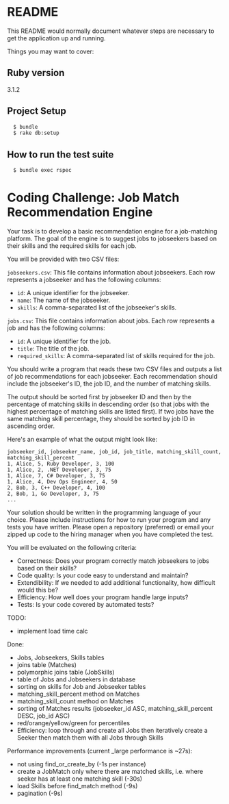 # README

This README would normally document whatever steps are necessary to get the
application up and running.

Things you may want to cover:

## Ruby version
3.1.2

## Project Setup
```bash
  $ bundle
  $ rake db:setup
```

## How to run the test suite
```bash
  $ bundle exec rspec
```

# Coding Challenge: Job Match Recommendation Engine

Your task is to develop a basic recommendation engine for a job-matching platform. The goal of the engine is to suggest jobs to jobseekers based on their skills and the required skills for each job.

You will be provided with two CSV files:

`jobseekers.csv`: This file contains information about jobseekers. Each row represents a jobseeker and has the following columns:

* `id`: A unique identifier for the jobseeker.
* `name`: The name of the jobseeker.
* `skills`: A comma-separated list of the jobseeker's skills.

`jobs.csv`: This file contains information about jobs. Each row represents a job and has the following columns:

* `id`: A unique identifier for the job.
* `title`: The title of the job.
* `required_skills`: A comma-separated list of skills required for the job.

You should write a program that reads these two CSV files and outputs a list of job recommendations for each jobseeker. Each recommendation should include the jobseeker's ID, the job ID, and the number of matching skills.

The output should be sorted first by jobseeker ID and then by the percentage of matching skills in descending order (so that jobs with the highest percentage of matching skills are listed first). If two jobs have the same matching skill percentage, they should be sorted by job ID in ascending order.

Here's an example of what the output might look like:

```
jobseeker_id, jobseeker_name, job_id, job_title, matching_skill_count, matching_skill_percent
1, Alice, 5, Ruby Developer, 3, 100
1, Alice, 2, .NET Developer, 3, 75
1, Alice, 7, C# Developer, 3, 75
1, Alice, 4, Dev Ops Engineer, 4, 50
2, Bob, 3, C++ Developer, 4, 100
2, Bob, 1, Go Developer, 3, 75
...
```

Your solution should be written in the programming language of your choice. Please include instructions for how to run your program and any tests you have written.
Please open a repository (preferred) or email your zipped up code to the hiring manager when you have completed the test.

You will be evaluated on the following criteria:

* Correctness: Does your program correctly match jobseekers to jobs based on their skills?
* Code quality: Is your code easy to understand and maintain?
* Extendibility: If we needed to add additional functionality, how difficult would this be?
* Efficiency: How well does your program handle large inputs?
* Tests: Is your code covered by automated tests?

TODO:
- implement load time calc

Done:
- Jobs, Jobseekers, Skills tables
- joins table (Matches)
- polymorphic joins table (JobSkills)
- table of Jobs and Jobseekers in database
- sorting on skills for Job and Jobseeker tables
- matching_skill_percent method on Matches
- matching_skill_count method on Matches
- sorting of Matches results (jobseeker_id ASC, matching_skill_percent DESC, job_id ASC)
- red/orange/yellow/green for percentiles
- Efficiency: loop through and create all Jobs then iteratively create a Seeker then match them with all Jobs through Skills

Performance improvements (current _large performance is ~27s):
- not using find_or_create_by (-1s per instance)
- create a JobMatch only where there are matched skills, i.e. where seeker has at least one matching skill (-30s)
- load Skills before find_match method (-9s)
- pagination (-9s)
